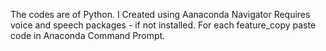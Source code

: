 The codes are of Python. 
I Created using Aanaconda Navigator
Requires voice and speech packages - if not installed.
For each feature_copy paste code in Anaconda Command Prompt.

